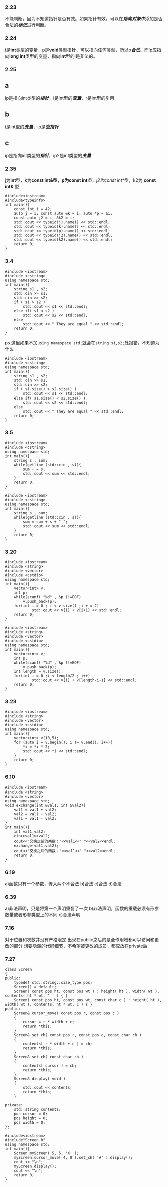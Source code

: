 ### 2.23
不能判断，因为不知道指针是否有效。如果指针有效，可以在***指向对象中***添加是否合法的***标记***进行判断。
### 2.24
i是**int**类型的变量，p是**void**类型指针，可以指向任何类型，所以p***合法***。而lp应指向**long int**类型的变量，指向**int**型的i是非法的。
### 2.25
## a
ip是指向int类型的***指针***，i是int型的***变量***，r是int型的引用
## b
i是int型的***变量***，ip是***空指针***
## c
ip是指向int类型的***指针***，ip2是int类型的***变量***
### 2.35
j为**int**型，k为**const int&**型，p为**const int***型，j2为**const int**型，k2为 **const int&** 型
```
#include<iostream>
#include<typeinfo>
int main(){
    const int i = 42;
    auto j = i; const auto &k = i; auto *p = &i;
    const auto j2 = i, &k2 = i;
    std::cout << typeid(j).name() << std::endl;
    std::cout << typeid(k).name() << std::endl;
    std::cout << typeid(p).name() << std::endl;
    std::cout << typeid(j2).name() << std::endl;
    std::cout << typeid(k2).name() << std::endl;
    return 0;
}
```
### 3.4
```
#include <iostream>
#include <cstring>
using namespace std;
int main(){
    string s1 , s2;
    std::cin >> s1;
    std::cin >> s2;
    if ( s1 > s2 )
        std::cout << s1 << std::endl;
    else if( s1 < s2 )
        std::cout << s2 << std::endl;
    else
        std::cout << " They are equal " << std::endl;
    return 0;
}
```
ps.这里如果不加`using namespace std;`就会在`string s1,s2;`处报错，不知道为什么
```
#include <iostream>
#include <cstring>
using namespace std;
int main(){
    string s1 , s2;
    std::cin >> s1;
    std::cin >> s2;
    if ( s1.size() > s2.size() )
        std::cout << s1 << std::endl;
    else if( s1.size() < s2.size() )
        std::cout << s2 << std::endl;
    else
        std::cout << " They are equal " << std::endl;
    return 0;
}
```
### 3.5
```
#include <iostream>
#include <cstring>
using namespace std;
int main(){
    string s , sum;
    while(getline (std::cin , s)){
        sum + = s;
        std::cout << sum << std::endl;
    }
    return 0;
}
```
```
#include <iostream>
#include <cstring>
using namespace std;
int main(){
    string s , sum;
    while(getline (std::cin , s)){
        sum = sum + s + " ";
        std::cout << sum << std::endl;
    }
    return 0;
}
```
### 3.20
```
#include <iostream>
#include <string>
#include <vector>
#include <cstdio>
using namespace std;
int main(){
    vector<int> v;
    int p;
    while(scanf( "%d" , &p )!=EOF)
        v.push_back(p);
    for(int i = 0 ; i < v.size() ;i + = 2)
            std::cout << v[i] + v[i+1] << std::endl;
    return 0;
}
```
```
#include <iostream>
#include <string>
#include <vector>
#include <cstdio>
using namespace std;
int main(){
    vector<int> v;
    int p;
    while(scanf( "%d" , &p )!=EOF)
        v.push_back(p);
    int length = v.size();
    for(int i = 0 ;i < length/2 ; i++)
            std::cout << v[i] + v[length-i-1] << std::endl;
    return 0;
}
```
### 3.23
```
#include <iostream>
#include <string>
#include <vector>
#include <cstdio>
using namespace std;
int main(){
    vector<int> v(10,5);
    for (auto i = v.begin(); i != v.end(); i++){
        *i = *i * 2;
        std::cout << *i << std::endl;
    }
    return 0;
}
```
### 6.10
```
#include <iostream>
#include <string>
#include <vector>
using namespace std;
void exchange(int &val1, int &val2){
	val1 = val1 + val2;
	val2 = val1 - val2;
	val1 = val1 - val2;
}
int main(){
	int val1,val2;
	cin>>val1>>val2;
	cout<<"交换之前的两数："<<val1<<" "<<val2<<endl;
	exchange(val1,val2);
	cout<<"交换之后的两数："<<val1<<" "<<val2<<endl;
	return 0;
}
```
### 6.19
a)函数只有一个参数，传入两个不合法    b)合法    c)合法    d)合法
### 6.39
a)非法声明，只是将第一个声明重复了一次
b)非法声明，函数的重载必须有形参数量或者形参类型上的不同
c)合法声明
### 7.16
对于位置和次数并没有严格限定
出现在public之后的是全作用域都可以访问和更改的部分
想要隐藏的代码细节，不希望被更改的成员，都应放在private后
### 7.27
```
class Screen
{   
public:
    typedef std::string::size_type pos;
    Screen() = default;
    Screen( const pos ht, const pos wt ) : height( ht ), width( wt ), contents( ht * wt, ' ' ) { }
    Screen( const pos ht, const pos wt, const char c ) : height( ht ), width( wt ), contents( ht * wt, c ) { }
public:
    Screen& cursor_move( const pos r, const pos c )
    {
        cursor = r * width + c;
        return *this;
    }
    Screen& set_ch( const pos r, const pos c, const char ch )
    {
        contents[ r * width + c ] = ch;
        return *this;
    }
    Screen& set_ch( const char ch )
    {
        contents[ cursor ] = ch;
        return *this;
    } 
    Screen& display( void )
    {
        std::cout << contents;
        return *this;
    }
     
private:
    std::string contents;
    pos cursor = 0;
    pos height = 0;
    pos width = 0;
};
```
```
#include<iostream>
#include"Screen.h" 
using namespace std;
int main(){
    Screen myScreen( 5, 5, 'X' );
    myScreen.cursor_move( 4, 0 ).set_ch( '#' ).display();
    cout << "\n";
    myScreen.display();
    cout << "\n";
    return 0;
}
```
